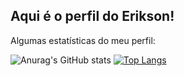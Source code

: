## Aqui é o perfil do Erikson!

Algumas estatísticas do meu perfil:

![Anurag's GitHub stats](https://github-readme-stats.vercel.app/api?username=eriksonps&show_icons=true&theme=dark)
[![Top Langs](https://github-readme-stats.vercel.app/api/top-langs/?username=eriksonps&layout=compact)](https://github.com/eriksonps/github-readme-stats)

<!--
Conteudo original do arquivo

### Hi there 👋

**eriksonps/eriksonps** is a ✨ _special_ ✨ repository because its `README.md` (this file) appears on your GitHub profile.

Here are some ideas to get you started:

- 🔭 I’m currently working on ...
- 🌱 I’m currently learning ...
- 👯 I’m looking to collaborate on ...
- 🤔 I’m looking for help with ...
- 💬 Ask me about ...
- 📫 How to reach me: ...
- 😄 Pronouns: ...
- ⚡ Fun fact: ...
-->
